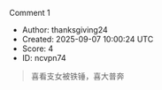Comment 1

- Author: thanksgiving24
- Created: 2025-09-07 10:00:24 UTC
- Score: 4
- ID: ncvpn74

> 喜看支女被铁锤，喜大普奔

